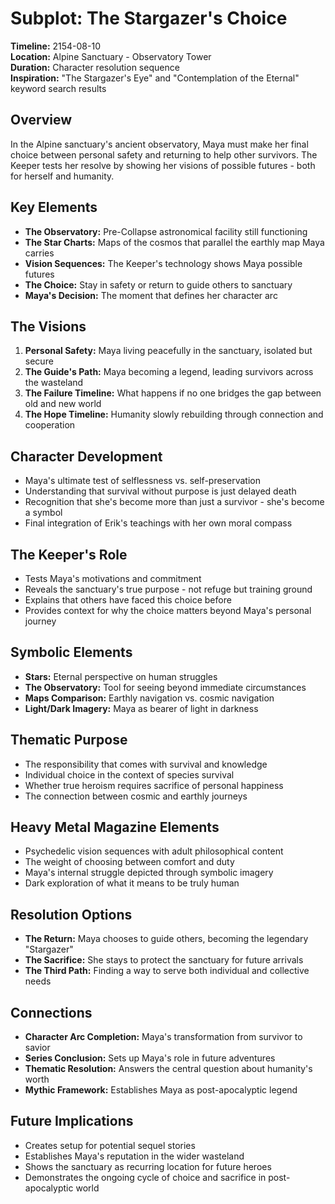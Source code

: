 # Subplot: The Stargazer's Choice

**Timeline:** 2154-08-10  
**Location:** Alpine Sanctuary - Observatory Tower  
**Duration:** Character resolution sequence  
**Inspiration:** "The Stargazer's Eye" and "Contemplation of the Eternal" keyword search results

## Overview
In the Alpine sanctuary's ancient observatory, Maya must make her final choice between personal safety and returning to help other survivors. The Keeper tests her resolve by showing her visions of possible futures - both for herself and humanity.

## Key Elements
- **The Observatory:** Pre-Collapse astronomical facility still functioning
- **The Star Charts:** Maps of the cosmos that parallel the earthly map Maya carries
- **Vision Sequences:** The Keeper's technology shows Maya possible futures
- **The Choice:** Stay in safety or return to guide others to sanctuary
- **Maya's Decision:** The moment that defines her character arc

## The Visions
1. **Personal Safety:** Maya living peacefully in the sanctuary, isolated but secure
2. **The Guide's Path:** Maya becoming a legend, leading survivors across the wasteland
3. **The Failure Timeline:** What happens if no one bridges the gap between old and new world
4. **The Hope Timeline:** Humanity slowly rebuilding through connection and cooperation

## Character Development
- Maya's ultimate test of selflessness vs. self-preservation
- Understanding that survival without purpose is just delayed death
- Recognition that she's become more than just a survivor - she's become a symbol
- Final integration of Erik's teachings with her own moral compass

## The Keeper's Role
- Tests Maya's motivations and commitment
- Reveals the sanctuary's true purpose - not refuge but training ground
- Explains that others have faced this choice before
- Provides context for why the choice matters beyond Maya's personal journey

## Symbolic Elements
- **Stars:** Eternal perspective on human struggles
- **The Observatory:** Tool for seeing beyond immediate circumstances
- **Maps Comparison:** Earthly navigation vs. cosmic navigation
- **Light/Dark Imagery:** Maya as bearer of light in darkness

## Thematic Purpose
- The responsibility that comes with survival and knowledge
- Individual choice in the context of species survival
- Whether true heroism requires sacrifice of personal happiness
- The connection between cosmic and earthly journeys

## Heavy Metal Magazine Elements
- Psychedelic vision sequences with adult philosophical content
- The weight of choosing between comfort and duty
- Maya's internal struggle depicted through symbolic imagery
- Dark exploration of what it means to be truly human

## Resolution Options
- **The Return:** Maya chooses to guide others, becoming the legendary "Stargazer"
- **The Sacrifice:** She stays to protect the sanctuary for future arrivals
- **The Third Path:** Finding a way to serve both individual and collective needs

## Connections
- **Character Arc Completion:** Maya's transformation from survivor to savior
- **Series Conclusion:** Sets up Maya's role in future adventures
- **Thematic Resolution:** Answers the central question about humanity's worth
- **Mythic Framework:** Establishes Maya as post-apocalyptic legend

## Future Implications
- Creates setup for potential sequel stories
- Establishes Maya's reputation in the wider wasteland
- Shows the sanctuary as recurring location for future heroes
- Demonstrates the ongoing cycle of choice and sacrifice in post-apocalyptic world
